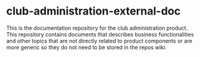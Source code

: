 # club-administration-external-doc
This is the documentation repository for the club administration product. This repository contains documents that describes business functionalities and other topics that are not directly related to product components or are more generic so they do not need to be stored in the repos wiki.
